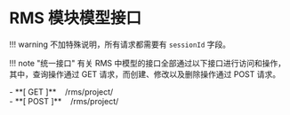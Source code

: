 <style>
    .md-nav--secondary>ul>li>nav>ul>li>nav {
        display: none;
    }
</style>

# RMS 模块模型接口
!!! warning 
    不加特殊说明，所有请求都需要有 `sessionId` 字段。

!!! note "统一接口"
    有关 RMS 中模型的接口全部通过以下接口进行访问和操作，其中，查询操作通过 GET 请求，而创建、修改以及删除操作通过 POST 请求。

<div class="grid cards" markdown>
- <span>**[ GET ]** &nbsp;&nbsp; /rms/project/</span>
</div>

<div class="grid cards" markdown>
- <span>**[ POST ]** &nbsp;&nbsp; /rms/project/</span>
</div>